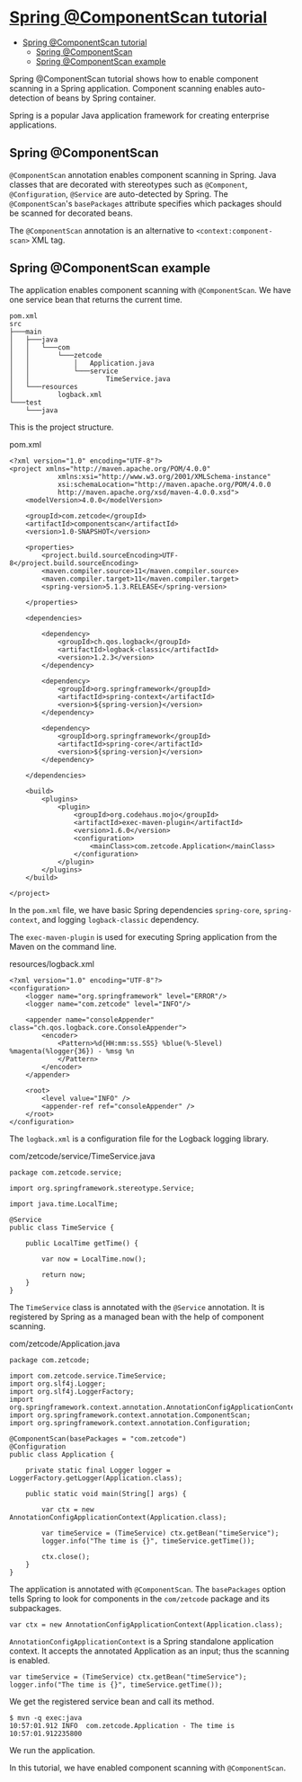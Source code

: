 # [Spring @ComponentScan tutorial](http://zetcode.com/spring/componentscan/)

- [Spring @ComponentScan tutorial](#spring-componentscan-tutorial)
  - [Spring @ComponentScan](#spring-componentscan)
  - [Spring @ComponentScan example](#spring-componentscan-example)

Spring @ComponentScan tutorial shows how to enable component scanning in a Spring application. Component scanning enables auto-detection of beans by Spring container.

Spring is a popular Java application framework for creating enterprise applications.

## Spring @ComponentScan

`@ComponentScan` annotation enables component scanning in Spring. Java classes that are decorated with stereotypes such as `@Component`, `@Configuration`, `@Service` are auto-detected by Spring. The `@ComponentScan`'s `basePackages` attribute specifies which packages should be scanned for decorated beans.

The `@ComponentScan` annotation is an alternative to `<context:component-scan>` XML tag.

## Spring @ComponentScan example

The application enables component scanning with `@ComponentScan`. We have one service bean that returns the current time.

    pom.xml
    src
    ├───main
    │   ├───java
    │   │   └───com
    │   │       └───zetcode
    │   │           │   Application.java
    │   │           └───service
    │   │                   TimeService.java
    │   └───resources
    │           logback.xml
    └───test
        └───java

This is the project structure.

pom.xml

    <?xml version="1.0" encoding="UTF-8"?>
    <project xmlns="http://maven.apache.org/POM/4.0.0"
                xmlns:xsi="http://www.w3.org/2001/XMLSchema-instance"
                xsi:schemaLocation="http://maven.apache.org/POM/4.0.0
                http://maven.apache.org/xsd/maven-4.0.0.xsd">
        <modelVersion>4.0.0</modelVersion>

        <groupId>com.zetcode</groupId>
        <artifactId>componentscan</artifactId>
        <version>1.0-SNAPSHOT</version>

        <properties>
            <project.build.sourceEncoding>UTF-8</project.build.sourceEncoding>
            <maven.compiler.source>11</maven.compiler.source>
            <maven.compiler.target>11</maven.compiler.target>
            <spring-version>5.1.3.RELEASE</spring-version>

        </properties>

        <dependencies>

            <dependency>
                <groupId>ch.qos.logback</groupId>
                <artifactId>logback-classic</artifactId>
                <version>1.2.3</version>
            </dependency>

            <dependency>
                <groupId>org.springframework</groupId>
                <artifactId>spring-context</artifactId>
                <version>${spring-version}</version>
            </dependency>

            <dependency>
                <groupId>org.springframework</groupId>
                <artifactId>spring-core</artifactId>
                <version>${spring-version}</version>
            </dependency>      
            
        </dependencies>

        <build>
            <plugins>
                <plugin>
                    <groupId>org.codehaus.mojo</groupId>
                    <artifactId>exec-maven-plugin</artifactId>
                    <version>1.6.0</version>
                    <configuration>
                        <mainClass>com.zetcode.Application</mainClass>
                    </configuration>
                </plugin>
            </plugins>
        </build>

    </project>

In the `pom.xml` file, we have basic Spring dependencies `spring-core`, `spring-context`, and logging `logback-classic` dependency.

The `exec-maven-plugin` is used for executing Spring application from the Maven on the command line.

resources/logback.xml

    <?xml version="1.0" encoding="UTF-8"?>
    <configuration>
        <logger name="org.springframework" level="ERROR"/>
        <logger name="com.zetcode" level="INFO"/>

        <appender name="consoleAppender" class="ch.qos.logback.core.ConsoleAppender">
            <encoder>
                <Pattern>%d{HH:mm:ss.SSS} %blue(%-5level) %magenta(%logger{36}) - %msg %n
                </Pattern>
            </encoder>
        </appender>

        <root>
            <level value="INFO" />
            <appender-ref ref="consoleAppender" />
        </root>
    </configuration>

The `logback.xml` is a configuration file for the Logback logging library.

com/zetcode/service/TimeService.java

    package com.zetcode.service;

    import org.springframework.stereotype.Service;

    import java.time.LocalTime;

    @Service
    public class TimeService {

        public LocalTime getTime() {

            var now = LocalTime.now();

            return now;
        }
    }

The `TimeService` class is annotated with the `@Service` annotation. It is registered by Spring as a managed bean with the help of component scanning.

com/zetcode/Application.java

    package com.zetcode;

    import com.zetcode.service.TimeService;
    import org.slf4j.Logger;
    import org.slf4j.LoggerFactory;
    import org.springframework.context.annotation.AnnotationConfigApplicationContext;
    import org.springframework.context.annotation.ComponentScan;
    import org.springframework.context.annotation.Configuration;

    @ComponentScan(basePackages = "com.zetcode")
    @Configuration
    public class Application {

        private static final Logger logger = LoggerFactory.getLogger(Application.class);

        public static void main(String[] args) {

            var ctx = new AnnotationConfigApplicationContext(Application.class);

            var timeService = (TimeService) ctx.getBean("timeService");
            logger.info("The time is {}", timeService.getTime());

            ctx.close();
        }
    }

The application is annotated with `@ComponentScan`. The `basePackages` option tells Spring to look for components in the `com/zetcode` package and its subpackages.

    var ctx = new AnnotationConfigApplicationContext(Application.class);

`AnnotationConfigApplicationContext` is a Spring standalone application context. It accepts the annotated Application as an input; thus the scanning is enabled.

    var timeService = (TimeService) ctx.getBean("timeService");
    logger.info("The time is {}", timeService.getTime());

We get the registered service bean and call its method.

    $ mvn -q exec:java
    10:57:01.912 INFO  com.zetcode.Application - The time is 10:57:01.912235800

We run the application.

In this tutorial, we have enabled component scanning with `@ComponentScan`.

